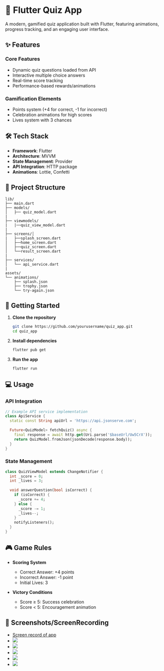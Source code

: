 # 🎯 Flutter Quiz App

A modern, gamified quiz application built with Flutter, featuring animations, progress tracking, and an engaging user interface.

## ✨ Features

### Core Features
- Dynamic quiz questions loaded from API
- Interactive multiple choice answers
- Real-time score tracking
- Performance-based rewards/animations

### Gamification Elements
- Points system (+4 for correct, -1 for incorrect)
- Celebration animations for high scores
- Lives system with 3 chances

## 🛠️ Tech Stack

- **Framework**: Flutter
- **Architecture**: MVVM
- **State Management**: Provider
- **API Integration**: HTTP package
- **Animations**: Lottie, Confetti

## 📁 Project Structure

```
lib/
├── main.dart
├── models/
│   ├── quiz_model.dart
|
├── viewmodels/
|   |──quiz_view_model.dart
|
├── screens/│   
|   ├──splash_screen.dart
│   ├──home_screen.dart
│   ├──quiz_screen.dart
│   └──result_screen.dart
|
├── services/
│   └── api_service.dart
|
assets/
└── animations/
    ├── splash.json
    ├── trophy.json
    └── try-again.json
```

## 🚀 Getting Started
1. **Clone the repository**
   ```bash
   git clone https://github.com/yourusername/quiz_app.git
   cd quiz_app
   ```

2. **Install dependencies**
   ```bash
   flutter pub get
   ```

3. **Run the app**
   ```bash
   flutter run
   ```

## 💻 Usage

### API Integration

```dart
// Example API service implementation
class ApiService {
  static const String apiUrl = 'https://api.jsonserve.com';
  
  Future<QuizModel> fetchQuiz() async {
    final response = await http.get(Uri.parse('$baseUrl/Uw5CrX'));
    return QuizModel.fromJson(jsonDecode(response.body));
  }
}
```

### State Management

```dart
class QuizViewModel extends ChangeNotifier {
  int _score = 0;
  int _lives = 3;
  
  void answerQuestion(bool isCorrect) {
    if (isCorrect) {
      _score += 4;
    } else {
      _score -= 1;
      _lives--;
    }
    notifyListeners();
  }
}
```

## 🎮 Game Rules

- **Scoring System**
  - Correct Answer: +4 points
  - Incorrect Answer: -1 point
  - Initial Lives: 3

- **Victory Conditions**
  - Score ≥ 5: Success celebration
  - Score < 5: Encouragement animation

## 📱 Screenshots/ScreenRecording
- [Screen record of app](https://drive.google.com/file/d/1EEtnFuk_RJLwYPmJN8x-j8cMHXOAcIFD/view?usp=sharing)
- <img src='https://github.com/dk-a-dev/quiz-app-testline/blob/main/submission/splash.png'>
- <img src='https://github.com/dk-a-dev/quiz-app-testline/blob/main/submission/home.png'>
- <img src='https://github.com/dk-a-dev/quiz-app-testline/blob/main/submission/quiz.png'>
- <img src='https://github.com/dk-a-dev/quiz-app-testline/blob/main/submission/quiz2.png'>
- <img src='https://github.com/dk-a-dev/quiz-app-testline/blob/main/submission/final.png'>

